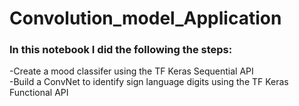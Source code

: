 # Convolution_model_Application
### In this notebook I did the following the steps:
-Create a mood classifer using the TF Keras Sequential API </br>
-Build a ConvNet to identify sign language digits using the TF Keras Functional API </br>
